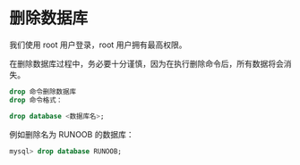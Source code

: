# 删除数据库
 
我们使用 root 用户登录，root 用户拥有最高权限。

在删除数据库过程中，务必要十分谨慎，因为在执行删除命令后，所有数据将会消失。

```sql
drop 命令删除数据库
drop 命令格式：
```
```sql
drop database <数据库名>;
```
例如删除名为 RUNOOB 的数据库：

```sql
mysql> drop database RUNOOB;
```